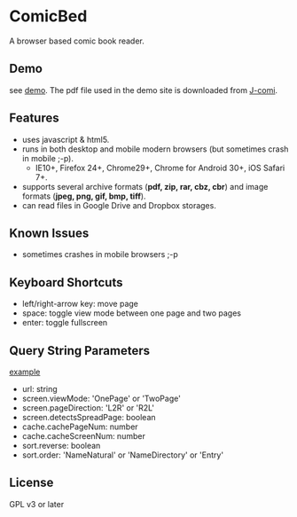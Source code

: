# ComicBed
A browser based comic book reader.

## Demo
see [demo](http://seikichi.github.io/comicbed/#?url=comicbed/LH01_hq.pdf&screen.viewMode=TwoPage&screen.pageDirection=R2L). The pdf file used in the demo site is downloaded from [J-comi](http://www.j-comi.jp/book/comic/1).

## Features
+ uses javascript & html5.
+ runs in both desktop and mobile modern browsers (but sometimes crash in mobile ;-p).
  + IE10+, Firefox 24+, Chrome29+, Chrome for Android 30+, iOS Safari 7+.
+ supports several archive formats (**pdf, zip, rar, cbz, cbr**) and image formats (**jpeg, png, gif, bmp, tiff**).
+ can read files in Google Drive and Dropbox storages.

## Known Issues
+ sometimes crashes in mobile browsers ;-p

## Keyboard Shortcuts
+ left/right-arrow key: move page
+ space: toggle view mode between one page and two pages
+ enter: toggle fullscreen

## Query String Parameters
[example](http://seikichi.github.io/comicbed/#?url=comicbed/LH01_hq.pdf&screen.viewMode=TwoPage&screen.pageDirection=R2L)

+ url: string
+ screen.viewMode: 'OnePage' or 'TwoPage'
+ screen.pageDirection: 'L2R' or 'R2L'
+ screen.detectsSpreadPage: boolean
+ cache.cachePageNum: number
+ cache.cacheScreenNum: number
+ sort.reverse: boolean
+ sort.order: 'NameNatural' or 'NameDirectory' or 'Entry'

## License
GPL v3 or later
